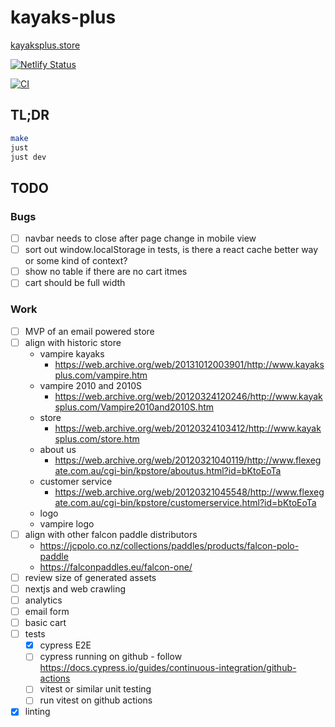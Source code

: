 # kayaks-plus

[kayaksplus.store](https://kayaksplus.store)

[![Netlify Status
](https://api.netlify.com/api/v1/badges/c3b284fd-2198-4f4c-85a0-42b112574d16/deploy-status)
](https://app.netlify.com/sites/kayaksplus/deploys)

[![CI
](https://github.com/saramic/kayaks-plus/actions/workflows/ci.yml/badge.svg)
](https://github.com/saramic/kayaks-plus/actions/workflows/ci.yml)

## TL;DR

```sh
make
just
just dev
```

## TODO

### Bugs

- [ ] navbar needs to close after page change in mobile view
- [ ] sort out window.localStorage in tests, is there a react cache better way
      or some kind of context?
- [ ] show no table if there are no cart itmes
- [ ] cart should be full width

### Work

- [ ] MVP of an email powered store
- [ ] align with historic store
  - vampire kayaks
    - https://web.archive.org/web/20131012003901/http://www.kayaksplus.com/vampire.htm
  - vampire 2010 and 2010S
    - https://web.archive.org/web/20120324120246/http://www.kayaksplus.com/Vampire2010and2010S.htm
  - store
    - https://web.archive.org/web/20120324103412/http://www.kayaksplus.com/store.htm
  - about us
    - https://web.archive.org/web/20120321040119/http://www.flexegate.com.au/cgi-bin/kpstore/aboutus.html?id=bKtoEoTa
  - customer service
    - https://web.archive.org/web/20120321045548/http://www.flexegate.com.au/cgi-bin/kpstore/customerservice.html?id=bKtoEoTa
  - logo
  - vampire logo
- [ ] align with other falcon paddle distributors
  - https://jcpolo.co.nz/collections/paddles/products/falcon-polo-paddle
  - https://falconpaddles.eu/falcon-one/
- [ ] review size of generated assets
- [ ] nextjs and web crawling
- [ ] analytics
- [ ] email form
- [ ] basic cart
- [ ] tests
  - [x] cypress E2E
  - [ ] cypress running on github - follow
        https://docs.cypress.io/guides/continuous-integration/github-actions
  - [ ] vitest or similar unit testing
  - [ ] run vitest on github actions
- [x] linting
